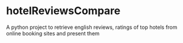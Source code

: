 # hotelReviewsCompare
A python project to retrieve english reviews, ratings of top hotels from online booking sites and present them
